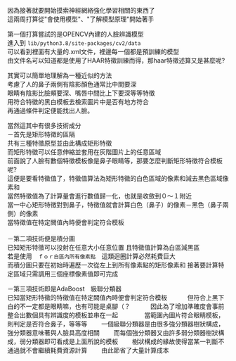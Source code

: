   
因為接著就要開始摸索神經網絡強化學習相關的東西了  
這兩周打算從"會使用模型"、"了解模型原理"開始著手  
  
  
第一個打算嘗試的是OPENCV內建的人臉辨識模型  
進入到 `lib/python3.8/site-packages/cv2/data`    
可以看到裡面有大量的.xml文件，裡邊每一個都是預訓練的模型  
由文件名可以知道都是使用了HAAR特徵訓練而得，那haar特徵述算又是甚麼呢?  
  
其實可以簡單地理解為一種近似的方法  
考慮了人的鼻子兩側有陰影顏色通常比中間要深  
眼睛有陰影比臉頰要深、嘴唇中間比上下要深等等特徵  
用符合特徵的黑白模板去檢索圖片中是否有地方符合  
再通過條件判定便能找出人臉。  
   
當然這其中有很多技術成分　  
－首先是矩形特徵的區隔  
共有三種特徵原型並由此構成矩形特徵   
而矩形特徵可以任意伸縮並套用在灰階圖片上的任意區域   
前面說了人臉有數個特徵模板像是鼻子眼睛等，那要怎麼判斷矩形特徵符合模板呢?  
這便是要看特徵值了，特徵值算法為矩形特徵的白色區域的像素和減去黑色區域像素和  
當然特徵值為了計算量會進行數值歸一化，也就是收斂到０～１附近  <br>
當一中心矩形特徵對到鼻子，特徵值就會計算白色（鼻子）的像素－黑色（鼻子兩側）的像素  
當特徵值在特定闕值內時便會判定符合模板<br>
<br>
－第二項技術便是積分圖<br>
已知矩形特徵可以投射在任意大小任意位置
且特徵值計算為白區減黑區<br>
若是使用　`ｆｏｒ白區內所有像素點`　這類迴圈計算必然耗費巨大  
而積分圖只要在初始時遍歷一次從左上到所有像素點的矩形像素和
接著要計算特定區域只需調用三個座標像素值即可完成

－第三項技術即是AdaBoost　級聯分類器  
已知當矩形特徵的特徵值在特定闕值內時便會判定符合模板　　　
但符合上黑下白的不一定都是眼睛嘛，也有可能是桌腳（？　　　
因此為了增加準確度會事前整合出數個具有辨識度的模板並串在一起　　　　
當範圍內圖片符合眼睛模板，則判定是否符合鼻子，等等等　　
一個級聯分類器是由很多強分類器樹狀構成，強分類器意味著與人臉具高度相關　　
而每個強分類器又由許多弱分類器樹狀構成，弱分類器即可看成是上面所說的模板　　
樹狀構成的緣故使得當某一判斷不通過就不會繼續耗費資源計算　　
由此節省了大量計算成本　　
　　
